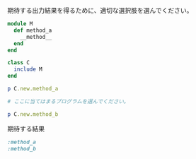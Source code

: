 期待する出力結果を得るために、適切な選択肢を選んでください。

```ruby
module M
  def method_a
    __method__
  end
end

class C
  include M
end

p C.new.method_a

# ここに当てはまるプログラムを選んでください。

p C.new.method_b
```

期待する結果

```ruby
:method_a
:method_b
```